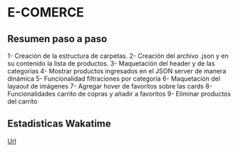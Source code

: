 # E-COMERCE
## Resumen paso a paso
 1- Creación de la estructura de carpetas.
2- Creación del archivo .json y en su contenido la lista de productos.
3- Maquetación del header y de las categorias
4- Mostrar productos ingresados en el JSON server de manera dinámica
5- Funcionalidad filtraciones por categoría 
6- Maquetación del layaout de imágenes
7- Agregar hover de favoritos sobre las cards
8- Funcionalidades carrito de copras y añadir a favoritos
9- Eliminar productos del carrito 

## Estadisticas Wakatime
[Url]("https://wakatime.com/projects/e-commerce")




